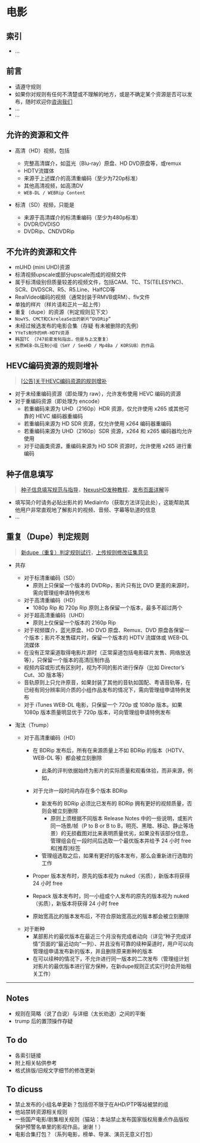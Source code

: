 # 电影
## 索引
- ...

## 前言
- 请遵守规则
- 如果你对规则有任何不清楚或不理解的地方，或是不确定某个资源是否可以发布，随时欢迎你[咨询我们](http://www.nexushd.org/contactstaff.php)
- ...
- ...

## 允许的资源和文件

- 高清（HD）视频，包括
    
    - 完整高清媒介，如蓝光（Blu-ray）原盘、HD DVD原盘等，或remux
    - HDTV流媒体
    - 来源于上述媒介的高清重编码（至少为720p标准）
    - 其他高清视频，如高清DV
    - `WEB-DL / WEBRip Content`

- 标清（SD）视频，只能是
    
    - 来源于高清媒介的标清重编码（至少为480p标准）
    - DVDR/DVDISO
    - DVDRip、CNDVDRip

## 不允许的资源和文件
- mUHD (mini UHD)资源
- 标清视频upscale或部分upscale而成的视频文件
- 属于标清级别但质量较差的视频文件，包括CAM、TC、TS(TELESYNC)、SCR、DVDSCR、R5、R5.Line、HalfCD等
- RealVideo编码的视频（通常封装于RMVB或RM）、flv文件
- 单独的样片（样片请和正片一起上传）
- 重复（dupe）的资源（判定规则见下文）
- `NowYS、CMCT和CkreleaSe出的新片“DVDRip”`
- 未经过候选发布的电影合集（存疑 有未被删除的先例）
- `YYeTs制作的HR-HDTV资源`
- `韩国TC （747前辈发帖指出，但是与上文重复）`
- `劣质WEB-DL压制小组（SmY / SeeHD / Mp4Ba / KORSUB）的作品`
    
## HEVC编码资源的规则增补
> [[公告]关于HEVC编码资源的规则增补](http://www.nexushd.org/forums.php?action=viewtopic&forumid=51&topicid=25557)
- 对于未经重编码资源（即处理为 raw），允许发布使用 HEVC 编码的资源
- 对于重编码资源（即处理为 encode）
    - 若重编码来源为 UHD（2160p）HDR 资源，仅允许使用 x265 或其他可靠的 HEVC 编码器重编码
    - 若重编码来源为 HD SDR 资源，仅允许使用 x264 编码器重编码
    - 若重编码来源为 UHD（2160p）SDR 资源，x264 和 x265 编码器均允许使用
    - 对于动画类资源，重编码来源为 HD SDR 资源时，允许使用 x265 进行重编码

## 种子信息填写
> [种子信息填写规范与指导](http://www.nexushd.org/forums.php?action=viewtopic&topicid=3438&page=p56711#pid56711)，[NexusHD发种教程](http://www.nexushd.org/forums.php?action=viewtopic&forumid=44&topicid=25952)，[发布页面详解](http://www.nexushd.org/forums.php?action=viewtopic&forumid=51&topicid=22529)等
- 填写简介时请务必贴出影片的 MediaInfo（获取方法详见此处），这能帮助其他用户非常直观地了解影片的视频、音频、字幕等轨道的信息
- ...

## 重复（Dupe）判定规则
> [新dupe（重复）判定规则试行](http://www.nexushd.org/forums.php?action=viewtopic&forumid=51&topicid=25971)，[上传规则修改征集意见](http://www.nexushd.org/forums.php?action=viewtopic&topicid=25446&page=0)
- 共存
    - 对于标清重编码（SD）
        - 原则上只保留一个版本的 DVDRip，影片只有比 DVD 更差的来源时，需向管理组申请特例发布
    - 对于高清重编码（HD）
        - 1080p Rip 和 720p Rip 原则上各保留一个版本，最多不超过两个
    - 对于超高清重编码（UHD）
        - 原则上仅保留一个版本的 2160p Rip
    - 对于视频媒介，蓝光原盘、HD DVD 原盘、Remux、DVD 原盘各保留一个版本；影片不发售碟片时，保留一个版本的 HDTV 流媒体或 WEB-DL 流媒体
    - 在没有正常渠道取得电影片源时（正常渠道包括电影碟片发售、网络放送等），只保留一个版本的高清压制作品
    - 视频内容或形式有区别时，视为不同的影片进行保存（比如 Director’s Cut、3D 版本等）
    - 音轨原则上只允许原音，如果封装了其他的音轨如国配、粤语音轨等，在已经有同分辨率同介质的小组作品发布的情况下，需向管理组申请特例发布
    - 对于 iTunes WEB-DL 电影，只保留一个 720p 或 1080p 版本。如果 1080p 版本质量明显优于 720p 版本，可向管理组申请特例发布

- 淘汰（Trump）
    - 对于高清重编码（HD）
        - 在 BDRip 发布后，所有在来源质量上不如 BDRip 的版本（HDTV、WEB-DL 等）都会被立刻删除
            - 此条的评判依据始终为影片的实际质量和观看体验，而非来源，例如，
        
        - 对于允许一段时间内存在多个版本 BDRip
            - 新发布的 BDRip 必须比已发布的 BDRip 拥有更好的视频质量，否则会被立刻删除
                - 原则上须根据不同版本 Release Notes 中的一些说明，或影片同一场景/帧（P to B or B to B，明亮、黑暗、移动、静止等场景）的无损截图对比来表明质量优劣，如果没有该部分信息，管理组会在一段时间后选取一个最优版本并给予 24 小时 free 和[推荐]标签
            - 管理组选取之后，如果有更好的版本发布，那么会重新进行选取的工作
        - Proper 版本发布时，原先的版本视为 nuked（劣质），新版本将获得 24 小时 free
        - Repack 版本发布时，同一小组或个人发布的原先的版本视为 nuked（劣质），新版本将获得 24 小时 free
        - 原始宽高比的版本发布后，不符合原始宽高比的版本都会被立刻删除
    - 对于断种
        - 某部影片的最优版本在最近三个月没有完成者动向（详见“种子完成详情”页面的“最近动向”一列）、并且没有可靠的续种渠道时，用户可以向管理组申请发布新的版本，并且删除原来断种的版本
        - 在可以续种的情况下，不允许进行同一版本的二次发布（管理组计划对影片的最优版本进行官方保种，在新dupe规则正式实行时会开始相关工作）

---
## Notes
- 规则在简略（说了白说）与详细（太长劝退）之间的平衡
- trump 后的置顶操作存疑

## To do
- 各索引链接
- 附上相关帖供参考
- 格式排版/旧规文字细节的修改更新

## To dicuss
- 禁止发布的小组名单更新？包括但不限于在AHD/PTP等站被禁的组
- 他站禁转资源相关规则
- 一些国产电影/剧集相关规则（猫站：本站禁止发布国家版权局重点作品版权保护预警名单里的影视作品，谢谢！）
- 电影合集打包？（系列电影，榜单、导演、演员无意义打包）
